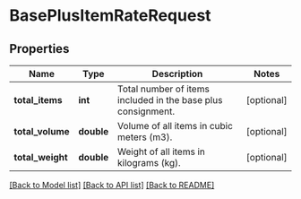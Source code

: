 # BasePlusItemRateRequest

## Properties
Name | Type | Description | Notes
------------ | ------------- | ------------- | -------------
**total_items** | **int** | Total number of items included in the base plus consignment. | [optional] 
**total_volume** | **double** | Volume of all items in cubic meters (m3). | [optional] 
**total_weight** | **double** | Weight of all items in kilograms (kg). | [optional] 

[[Back to Model list]](../../README.md#documentation-for-models) [[Back to API list]](../../README.md#documentation-for-api-endpoints) [[Back to README]](../../README.md)

